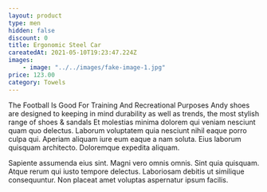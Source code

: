 ```yaml
---
layout: product
type: men
hidden: false
discount: 0
title: Ergonomic Steel Car
careatedAt: 2021-05-10T19:23:47.224Z
images:
    - image: "../../images/fake-image-1.jpg"
price: 123.00
category: Towels
---
```

The Football Is Good For Training And Recreational Purposes
Andy shoes are designed to keeping in mind durability as well as trends, the most stylish range of shoes & sandals
Et molestias minima dolorem qui veniam nesciunt quam quo delectus. Laborum voluptatem quia nesciunt nihil eaque porro culpa qui. Aperiam aliquam iure eum eaque a nam soluta. Eius laborum quisquam architecto. Doloremque expedita aliquam.
 Sapiente assumenda eius sint. Magni vero omnis omnis. Sint quia quisquam. Atque rerum qui iusto tempore delectus. Laboriosam debitis ut similique consequuntur. Non placeat amet voluptas aspernatur ipsum facilis.

